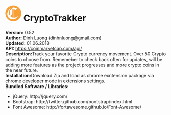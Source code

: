 <html>
    <head>
    </head>
    <body>
        <h1><img src="/images/cryptocoin.png" style="width: 50px; height: 50px"> CryptoTrakker</h1>
        <div><b>Version:</b> 0.52</div>
        <div><b>Author:</b> Dinh Luong (dinhnluong@gmail.com)</div>
        <div><b>Updated:</b> 01.06.2018</div>
        <div><b>API: </b><a href="https://coinmarketcap.com/api/" target="blank">https://coinmarketcap.com/api/</a></div>
        <div><b>Description:</b>Track your favorite Crypto currency movement. Over 50 Crypto coins to choose from. Rememeber to check back often for updates, will be adding more features as the project progresses and more crypto coins in the near future. </div>
        <div><b>Installation:</b>Download Zip and load as chrome exntension package via chrome developer mode in extensions settings. </div>
        <div><b>Bundled Software / Libraries:</b></div>  
                 <div>
            <ul>
                <li>jQuery: http://jquery.com/</li>
                <li>Bootstrap: http://twitter.github.com/bootstrap/index.html</li>
                <li>Font Awesome: http://fortawesome.github.io/Font-Awesome/</li>
            </ul>
        </div>
   </body>
</html>
